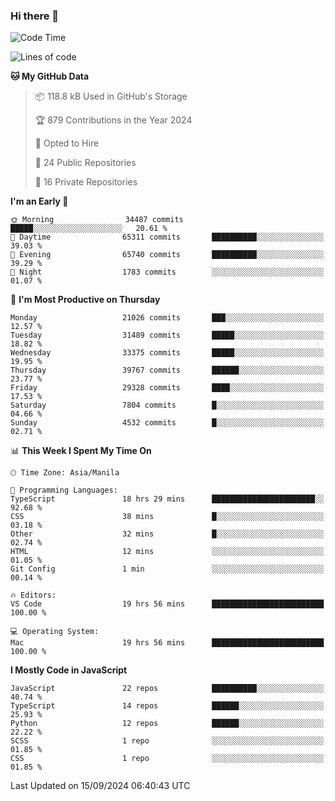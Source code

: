 ### Hi there 👋

<!--START_SECTION:waka-->
![Code Time](http://img.shields.io/badge/Code%20Time-1%2C061%20hrs%2023%20mins-blue)

![Lines of code](https://img.shields.io/badge/From%20Hello%20World%20I%27ve%20Written-66.4%20million%20lines%20of%20code-blue)

**🐱 My GitHub Data** 

> 📦 118.8 kB Used in GitHub's Storage 
 > 
> 🏆 879 Contributions in the Year 2024
 > 
> 💼 Opted to Hire
 > 
> 📜 24 Public Repositories 
 > 
> 🔑 16 Private Repositories 
 > 
**I'm an Early 🐤** 

```text
🌞 Morning                34487 commits       █████░░░░░░░░░░░░░░░░░░░░   20.61 % 
🌆 Daytime                65311 commits       ██████████░░░░░░░░░░░░░░░   39.03 % 
🌃 Evening                65740 commits       ██████████░░░░░░░░░░░░░░░   39.29 % 
🌙 Night                  1783 commits        ░░░░░░░░░░░░░░░░░░░░░░░░░   01.07 % 
```
📅 **I'm Most Productive on Thursday** 

```text
Monday                   21026 commits       ███░░░░░░░░░░░░░░░░░░░░░░   12.57 % 
Tuesday                  31489 commits       █████░░░░░░░░░░░░░░░░░░░░   18.82 % 
Wednesday                33375 commits       █████░░░░░░░░░░░░░░░░░░░░   19.95 % 
Thursday                 39767 commits       ██████░░░░░░░░░░░░░░░░░░░   23.77 % 
Friday                   29328 commits       ████░░░░░░░░░░░░░░░░░░░░░   17.53 % 
Saturday                 7804 commits        █░░░░░░░░░░░░░░░░░░░░░░░░   04.66 % 
Sunday                   4532 commits        █░░░░░░░░░░░░░░░░░░░░░░░░   02.71 % 
```


📊 **This Week I Spent My Time On** 

```text
🕑︎ Time Zone: Asia/Manila

💬 Programming Languages: 
TypeScript               18 hrs 29 mins      ███████████████████████░░   92.68 % 
CSS                      38 mins             █░░░░░░░░░░░░░░░░░░░░░░░░   03.18 % 
Other                    32 mins             █░░░░░░░░░░░░░░░░░░░░░░░░   02.74 % 
HTML                     12 mins             ░░░░░░░░░░░░░░░░░░░░░░░░░   01.05 % 
Git Config               1 min               ░░░░░░░░░░░░░░░░░░░░░░░░░   00.14 % 

🔥 Editors: 
VS Code                  19 hrs 56 mins      █████████████████████████   100.00 % 

💻 Operating System: 
Mac                      19 hrs 56 mins      █████████████████████████   100.00 % 
```

**I Mostly Code in JavaScript** 

```text
JavaScript               22 repos            ██████████░░░░░░░░░░░░░░░   40.74 % 
TypeScript               14 repos            ██████░░░░░░░░░░░░░░░░░░░   25.93 % 
Python                   12 repos            ██████░░░░░░░░░░░░░░░░░░░   22.22 % 
SCSS                     1 repo              ░░░░░░░░░░░░░░░░░░░░░░░░░   01.85 % 
CSS                      1 repo              ░░░░░░░░░░░░░░░░░░░░░░░░░   01.85 % 
```




 Last Updated on 15/09/2024 06:40:43 UTC
<!--END_SECTION:waka-->
